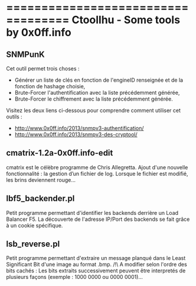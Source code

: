 ===================================
Ctoollhu - Some tools by 0x0ff.info
===================================

SNMPunK
----------------------------
  Cet outil permet trois choses :
  - Générer un liste de clés en fonction de l'engineID renseignée et de la fonction de hashage choisie,
  - Brute-Forcer l'authentification avec la liste précédemment générée,
  - Brute-Forcer le chiffrement avec la liste précédemment générée.
  
  Visitez les deux liens ci-dessous pour comprendre comment utiliser cet outils :
  - http://www.0x0ff.info/2013/snmpv3-authentification/
  - http://www.0x0ff.info/2013/snmpv3-des-cryptool/


cmatrix-1.2a-0x0ff.info-edit
----------------------------
  cmatrix est le célèbre programme de Chris Allegretta.
  Ajout d'une nouvelle fonctionnalité : la gestion d’un fichier de log. Lorsque le fichier est modifié, les brins deviennent rouge...


lbf5_backender.pl
-----------------
  Petit programme permettant d'identifier les backends derrière un Load Balancer F5.
  La découverte de l'adresse IP/Port des backends se fait grâce à un cookie spécifique.

lsb_reverse.pl
-----------------
  Petit programme permettant d'extraire un message planqué dans le Least Significant Bit d'une image au format .bmp.
  /!\ A modifier selon l'ordre des bits cachés : Les bits extraits successivement peuvent être interpretés de plusieurs façons (exemple : 1000 0000 ou 0000 0001)...
